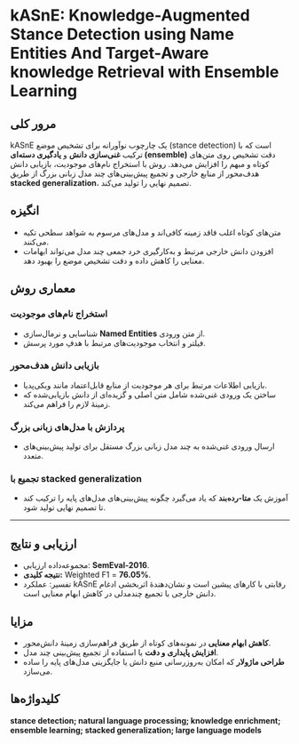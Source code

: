 # kASnE: Knowledge-Augmented Stance Detection using Name Entities And Target-Aware knowledge Retrieval with Ensemble Learning

## مرور کلی

kASnE یک چارچوب نوآورانه برای تشخیص موضع (stance detection) است که با ترکیب **غنی‌سازی دانش** و **یادگیری دسته‌ای (ensemble)** دقت تشخیص روی متن‌های کوتاه و مبهم را افزایش می‌دهد. روش با استخراج نام‌های موجودیت، بازیابی دانش هدف‌محور از منابع خارجی و تجمیع پیش‌بینی‌های چند مدل زبانی بزرگ از طریق **stacked generalization**، تصمیم نهایی را تولید می‌کند.

## انگیزه

- متن‌های کوتاه اغلب فاقد زمینه کافی‌اند و مدل‌های مرسوم به شواهد سطحی تکیه می‌کنند.
- افزودن دانش خارجی مرتبط و به‌کارگیری خرد جمعی چند مدل می‌تواند ابهامات معنایی را کاهش داده و دقت تشخیص موضع را بهبود دهد.

## معماری روش

### استخراج نام‌های موجودیت

- شناسایی و نرمال‌سازی **Named Entities** از متن ورودی.
- فیلتر و انتخاب موجودیت‌های مرتبط با هدفِ مورد پرسش.

### بازیابی دانش هدف‌محور

- بازیابی اطلاعات مرتبط برای هر موجودیت از منابع قابل‌اعتماد مانند ویکی‌پدیا.
- ساختن یک ورودی غنی‌شده شامل متن اصلی و گزیده‌ای از دانش بازیابی‌شده که زمینهٔ لازم را فراهم می‌کند.

### پردازش با مدل‌های زبانی بزرگ

- ارسال ورودی غنی‌شده به چند مدل زبانی بزرگ مستقل برای تولید پیش‌بینی‌های متعدد.

### تجمیع با stacked generalization

- آموزش یک **متا-رده‌بند** که یاد می‌گیرد چگونه پیش‌بینی‌های مدل‌های پایه را ترکیب کند تا تصمیم نهایی تولید شود.

---

## ارزیابی و نتایج

- مجموعه‌داده ارزیابی: **SemEval-2016**.
- **نتیجه کلیدی:** Weighted F1 = **76.05%**.
- تفسیر: عملکرد kASnE رقابتی با کارهای پیشین است و نشان‌دهندهٔ اثربخشی ادغام دانش خارجی با تجمیع چندمدلی در کاهش ابهام معنایی است.

## مزایا

- **کاهش ابهام معنایی** در نمونه‌های کوتاه از طریق فراهم‌سازی زمینهٔ دانش‌محور.
- **افزایش پایداری و دقت** با استفاده از تجمیع پیش‌بینی چند مدل.
- **طراحی ماژولار** که امکان به‌روزرسانی منبع دانش یا جایگزینی مدل‌های پایه را ساده می‌سازد.

## کلیدواژه‌ها

**stance detection; natural language processing; knowledge enrichment; ensemble learning; stacked generalization; large language models**
